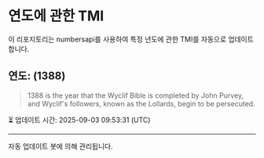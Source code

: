 
# 연도에 관한 TMI

이 리포지토리는 numbersapi를 사용하여 특정 년도에 관한 TMI를 자동으로 업데이트합니다.

## 연도: (1388)
> 1388 is the year that the Wyclif Bible is completed by John Purvey, and Wyclif's followers, known as the Lollards, begin to be persecuted.

⏳ 업데이트 시간: 2025-09-03 09:53:31 (UTC)

---
자동 업데이트 봇에 의해 관리됩니다.

